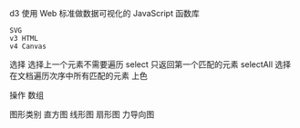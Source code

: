 d3
	使用 Web 标准做数据可视化的 JavaScript 函数库

	SVG
	v3 HTML
	v4 Canvas

选择
    选择上一个元素不需要遍历
    select 只返回第一个匹配的元素
    selectAll 选择在文档遍历次序中所有匹配的元素
上色

操作
数组

图形类别
	直方图
	线形图
	扇形图
	力导向图
